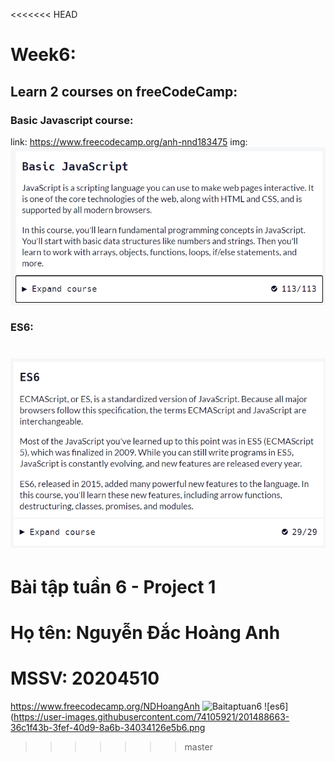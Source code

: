 <<<<<<< HEAD
# Week6:
## Learn 2 courses on freeCodeCamp:
### Basic Javascript course:
link: https://www.freecodecamp.org/anh-nnd183475
img:
![plot](./Image/JScourse.png)
### ES6:
![plot](./Image/ES6course.png)
=======
# Bài tập tuần 6 - Project 1
# Họ tên: Nguyễn Đắc Hoàng Anh
# MSSV: 20204510
https://www.freecodecamp.org/NDHoangAnh
![Baitaptuan6](https://user-images.githubusercontent.com/74105921/201488657-8d8ff4a0-94a2-4ae1-9f7a-89c5013f6b1d.png)
![es6](https://user-images.githubusercontent.com/74105921/201488663-36c1f43b-3fef-40d9-8a6b-34034126e5b6.png
>>>>>>> master
